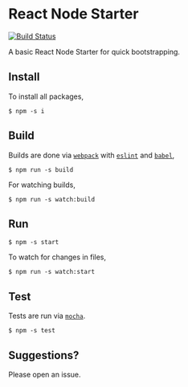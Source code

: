 # React Node Starter

[![Build Status](https://travis-ci.org/activatedgeek/react-node-starter.svg?branch=master)](https://travis-ci.org/activatedgeek/react-node-starter)

A basic React Node Starter for quick bootstrapping.

## Install

To install all packages,
```
$ npm -s i
```

## Build

Builds are done via [`webpack`](https://webpack.github.io) with
[`eslint`](http://eslint.org) and [`babel`](https://babeljs.io),
```
$ npm run -s build
```

For watching builds,
```
$ npm run -s watch:build
```

## Run
```
$ npm -s start
```

To watch for changes in files,
```
$ npm run -s watch:start
```

## Test

Tests are run via [`mocha`](https://mochajs.org).
```
$ npm -s test
```

## Suggestions?

Please open an issue.
